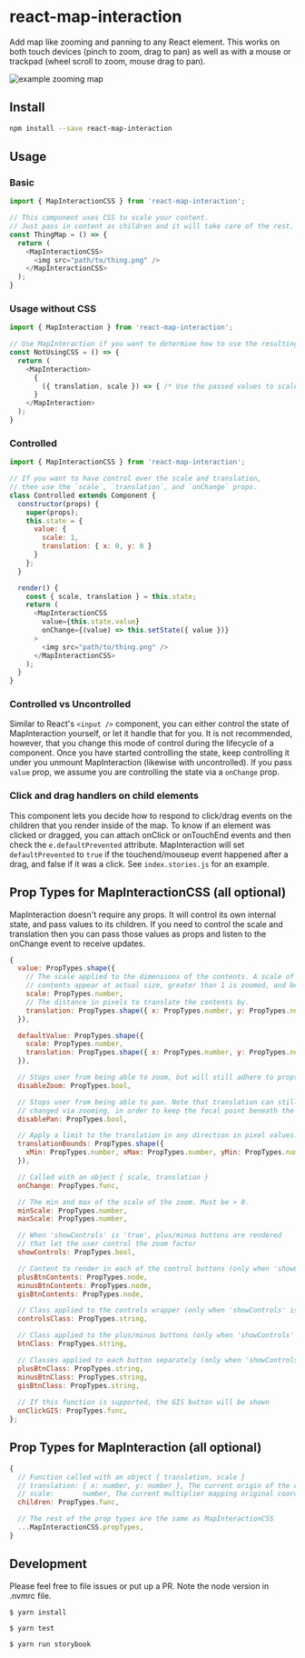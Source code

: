 # react-map-interaction

Add map like zooming and panning to any React element. This works on both touch devices (pinch to zoom, drag to pan) as well as with a mouse or trackpad (wheel scroll to zoom, mouse drag to pan).

![example zooming map](./example.gif)

## Install
```bash
npm install --save react-map-interaction
```

## Usage

### Basic
```js
import { MapInteractionCSS } from 'react-map-interaction';

// This component uses CSS to scale your content.
// Just pass in content as children and it will take care of the rest.
const ThingMap = () => {
  return (
    <MapInteractionCSS>
      <img src="path/to/thing.png" />
    </MapInteractionCSS>
  );
}
```

### Usage without CSS
```js
import { MapInteraction } from 'react-map-interaction';

// Use MapInteraction if you want to determine how to use the resulting translation.
const NotUsingCSS = () => {
  return (
    <MapInteraction>
      {
        ({ translation, scale }) => { /* Use the passed values to scale content on your own. */ }
      }
    </MapInteraction>
  );
}
```

### Controlled
```js
import { MapInteractionCSS } from 'react-map-interaction';

// If you want to have control over the scale and translation,
// then use the `scale`, `translation`, and `onChange` props.
class Controlled extends Component {
  constructor(props) {
    super(props);
    this.state = {
      value: {
        scale: 1,
        translation: { x: 0, y: 0 }
      }
    };
  }

  render() {
    const { scale, translation } = this.state;
    return (
      <MapInteractionCSS
        value={this.state.value}
        onChange={(value) => this.setState({ value })}
      >
        <img src="path/to/thing.png" />
      </MapInteractionCSS>
    );
  }
}
```

### Controlled vs Uncontrolled
Similar to React's `<input />` component, you can either control the state of MapInteraction
yourself, or let it handle that for you. It is not recommended, however, that you change
this mode of control during the lifecycle of a component. Once you have started controlling
the state, keep controlling it under you unmount MapInteraction (likewise with uncontrolled).
If you pass `value` prop, we assume you are controlling the state via a `onChange` prop.

### Click and drag handlers on child elements
This component lets you decide how to respond to click/drag events on the children that you render inside of the map. To know if an element was clicked or dragged, you can attach onClick or onTouchEnd events and then check the `e.defaultPrevented` attribute. MapInteraction will set `defaultPrevented` to `true` if the touchend/mouseup event happened after a drag, and false if it was a click. See `index.stories.js` for an example.

## Prop Types for MapInteractionCSS (all optional)
MapInteraction doesn't require any props. It will control its own internal state, and pass values to its children. If you need to control the scale and translation then you can pass those values as props and listen to the onChange event to receive updates.
```js
{
  value: PropTypes.shape({
    // The scale applied to the dimensions of the contents. A scale of 1 means the
    // contents appear at actual size, greater than 1 is zoomed, and between 0 and 1 is shrunken.
    scale: PropTypes.number,
    // The distance in pixels to translate the contents by.
    translation: PropTypes.shape({ x: PropTypes.number, y: PropTypes.number }),    
  }),

  defaultValue: PropTypes.shape({
    scale: PropTypes.number,
    translation: PropTypes.shape({ x: PropTypes.number, y: PropTypes.number }),
  }),

  // Stops user from being able to zoom, but will still adhere to props.scale
  disableZoom: PropTypes.bool,

  // Stops user from being able to pan. Note that translation can still be
  // changed via zooming, in order to keep the focal point beneath the cursor. This prop does not change the behavior of the `translation` prop.
  disablePan: PropTypes.bool,

  // Apply a limit to the translation in any direction in pixel values. The default is unbounded.
  translationBounds: PropTypes.shape({
    xMin: PropTypes.number, xMax: PropTypes.number, yMin: PropTypes.number, yMax: PropTypes.number
  }),

  // Called with an object { scale, translation }
  onChange: PropTypes.func,

  // The min and max of the scale of the zoom. Must be > 0.
  minScale: PropTypes.number,
  maxScale: PropTypes.number,

  // When 'showControls' is 'true', plus/minus buttons are rendered
  // that let the user control the zoom factor
  showControls: PropTypes.bool,

  // Content to render in each of the control buttons (only when 'showControls' is 'true')
  plusBtnContents: PropTypes.node,
  minusBtnContents: PropTypes.node,
  gisBtnContents: PropTypes.node,

  // Class applied to the controls wrapper (only when 'showControls' is 'true')
  controlsClass: PropTypes.string,

  // Class applied to the plus/minus buttons (only when 'showControls' is 'true')
  btnClass: PropTypes.string,

  // Classes applied to each button separately (only when 'showControls' is 'true')
  plusBtnClass: PropTypes.string,
  minusBtnClass: PropTypes.string,
  gisBtnClass: PropTypes.string,
      
  // If this function is supported, the GIS button will be shown
  onClickGIS: PropTypes.func,
};
```

## Prop Types for MapInteraction (all optional)
```js
{
  // Function called with an object { translation, scale }
  // translation: { x: number, y: number }, The current origin of the content
  // scale:       number, The current multiplier mapping original coordinates to current coordinates
  children: PropTypes.func,

  // The rest of the prop types are the same as MapInteractionCSS
  ...MapInteractionCSS.propTypes,
}
```

## Development
Please feel free to file issues or put up a PR.
Note the node version in .nvmrc file.

```
$ yarn install
```

```
$ yarn test
```

```
$ yarn run storybook
```
